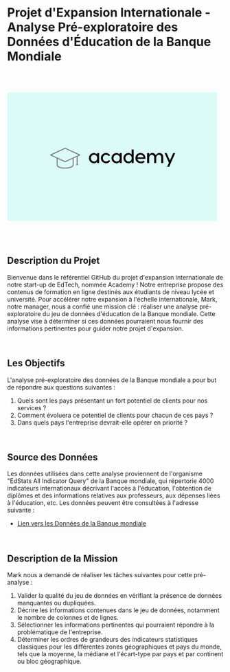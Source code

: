 # Projet d'Expansion Internationale - Analyse Pré-exploratoire des Données d'Éducation de la Banque Mondiale

<br><br>

![Academy Logo](edtech.jpg) <!-- Replace link_to_logo.png with the actual logo image of the Academy -->

<br><br>

## Description du Projet

Bienvenue dans le référentiel GitHub du projet d'expansion internationale de notre start-up de EdTech, nommée Academy ! Notre entreprise propose des contenus de formation en ligne destinés aux étudiants de niveau lycée et université. Pour accélérer notre expansion à l'échelle internationale, Mark, notre manager, nous a confié une mission clé : réaliser une analyse pré-exploratoire du jeu de données d'éducation de la Banque mondiale. Cette analyse vise à déterminer si ces données pourraient nous fournir des informations pertinentes pour guider notre projet d'expansion.

<br>

## Les Objectifs

L'analyse pré-exploratoire des données de la Banque mondiale a pour but de répondre aux questions suivantes :

1. Quels sont les pays présentant un fort potentiel de clients pour nos services ?
2. Comment évoluera ce potentiel de clients pour chacun de ces pays ?
3. Dans quels pays l'entreprise devrait-elle opérer en priorité ?

<br>

## Source des Données

Les données utilisées dans cette analyse proviennent de l'organisme "EdStats All Indicator Query" de la Banque mondiale, qui répertorie 4000 indicateurs internationaux décrivant l'accès à l'éducation, l'obtention de diplômes et des informations relatives aux professeurs, aux dépenses liées à l'éducation, etc. Les données peuvent être consultées à l'adresse suivante :

- [Lien vers les Données de la Banque mondiale](https://datacatalog.worldbank.org/dataset/education-statistics)

<br>

## Description de la Mission

Mark nous a demandé de réaliser les tâches suivantes pour cette pré-analyse :

1. Valider la qualité du jeu de données en vérifiant la présence de données manquantes ou dupliquées.
2. Décrire les informations contenues dans le jeu de données, notamment le nombre de colonnes et de lignes.
3. Sélectionner les informations pertinentes qui pourraient répondre à la problématique de l'entreprise.
4. Déterminer les ordres de grandeurs des indicateurs statistiques classiques pour les différentes zones géographiques et pays du monde, tels que la moyenne, la médiane et l'écart-type par pays et par continent ou bloc géographique.
